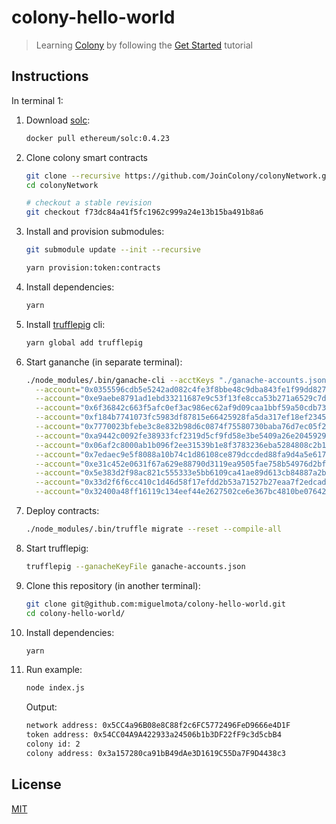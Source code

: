 # colony-hello-world

> Learning [Colony](https://colony.io/) by following the [Get Started](https://docs.colony.io/colonyjs/docs-get-started/) tutorial

## Instructions

In terminal 1:

1. Download [solc](https://github.com/ethereum/solidity):

    ```bash
    docker pull ethereum/solc:0.4.23
    ```

2. Clone colony smart contracts

    ```bash
    git clone --recursive https://github.com/JoinColony/colonyNetwork.git
    cd colonyNetwork

    # checkout a stable revision
    git checkout f73dc84a41f5fc1962c999a24e13b15ba491b8a6
    ```

3. Install and provision submodules:

    ```bash
    git submodule update --init --recursive

    yarn provision:token:contracts
    ```

4. Install dependencies:

    ```bash
    yarn
    ```

5. Install [trufflepig](https://github.com/JoinColony/trufflepig) cli:

    ```bash
    yarn global add trufflepig
    ```

6. Start gananche (in separate terminal):

    ```bash
    ./node_modules/.bin/ganache-cli --acctKeys "./ganache-accounts.json" --noVMErrorsOnRPCResponse --gasLimit 6721975 \
      --account="0x0355596cdb5e5242ad082c4fe3f8bbe48c9dba843fe1f99dd8272f487e70efae, 100000000000000000000" \
      --account="0xe9aebe8791ad1ebd33211687e9c53f13fe8cca53b271a6529c7d7ba05eda5ce2, 100000000000000000000" \
      --account="0x6f36842c663f5afc0ef3ac986ec62af9d09caa1bbf59a50cdb7334c9cc880e65, 100000000000000000000" \
      --account="0xf184b7741073fc5983df87815e66425928fa5da317ef18ef23456241019bd9c7, 100000000000000000000" \
      --account="0x7770023bfebe3c8e832b98d6c0874f75580730baba76d7ec05f2780444cc7ed3, 100000000000000000000" \
      --account="0xa9442c0092fe38933fcf2319d5cf9fd58e3be5409a26e2045929f9d2a16fb090, 100000000000000000000" \
      --account="0x06af2c8000ab1b096f2ee31539b1e8f3783236eba5284808c2b17cfb49f0f538, 100000000000000000000" \
      --account="0x7edaec9e5f8088a10b74c1d86108ce879dccded88fa9d4a5e617353d2a88e629, 100000000000000000000" \
      --account="0xe31c452e0631f67a629e88790d3119ea9505fae758b54976d2bf12bd8300ef4a, 100000000000000000000" \
      --account="0x5e383d2f98ac821c555333e5bb6109ca41ae89d613cb84887a2bdb933623c4e3, 100000000000000000000" \
      --account="0x33d2f6f6cc410c1d46d58f17efdd2b53a71527b27eaa7f2edcade351feb87425, 100000000000000000000" \
      --account="0x32400a48ff16119c134eef44e2627502ce6e367bc4810be07642275a9db47bf7, 100000000000000000000"
    ```

7. Deploy contracts:

    ```bash
    ./node_modules/.bin/truffle migrate --reset --compile-all
    ```

8. Start trufflepig:

    ```bash
    trufflepig --ganacheKeyFile ganache-accounts.json
    ```

9. Clone this repository (in another terminal):

    ```bash
    git clone git@github.com:miguelmota/colony-hello-world.git
    cd colony-hello-world/
    ```

10. Install dependencies:

    ```bash
    yarn
    ```

11. Run example:

    ```bash
    node index.js
    ```

    Output:

    ```bash
    network address: 0x5CC4a96B08e8C88f2c6FC5772496FeD9666e4D1F
    token address: 0x54CC04A9A422933a24506b1b3DF22fF9c3d5cbB4
    colony id: 2
    colony address: 0x3a157280ca91bB49dAe3D1619C55Da7F9D4438c3
    ```

## License

[MIT](LICENSE)
